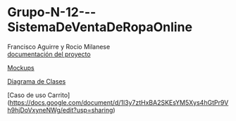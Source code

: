 # Grupo-N-12---SistemaDeVentaDeRopaOnline
Francisco Aguirre y Rocio Milanese
<br>
[documentación del proyecto](https://docs.google.com/document/d/1Hg90QJY8MIWQN4GuAqqQPCtX6AdywDkUDn_oyyYh8wM/edit?usp=sharing)

[Mockups](https://www.figma.com/design/3lo8xvdMKEt96XcnObwNzj/F-R?node-id=72-866&t=aRVZnNKx6dlAImhs-0)

[Diagrama de Clases](https://app.diagrams.net/?splash=0#G1R6Ce9crivHCQzwNS7HZIpege1CisbcTd#%7B%22pageId%22%3A%22xZMBi8gwqBBRkt4viOOO%22%7D)

[Caso de uso Carrito] (https://docs.google.com/document/d/1l3y7ztHxBA2SKEsYM5Xys4hGtPr9Vh9hjDoVxyneNWg/edit?usp=sharing)
